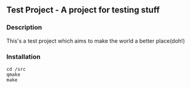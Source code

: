 Test Project - A project for testing stuff
-------------------------------------------

### Description
This's a test project which aims to make the world a better place(doh!)

### Installation
```
cd /src
qmake
make
```

